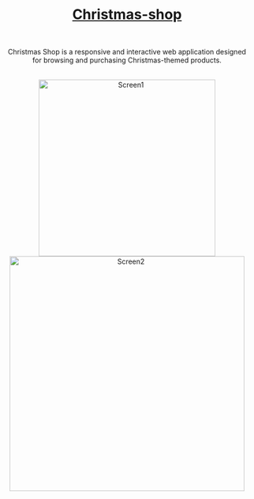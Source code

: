 <div align="center">
  <h1><a href="https://nasoviva.github.io/Christmas-shop/christmas-shop/pages/gifts/index.html">Christmas-shop</a></h1>
</div>
<br>
<p align="center">Christmas Shop is a responsive and interactive web application designed for browsing and purchasing Christmas-themed products.</p>
<br>
<div align="center">
<img width="358" alt="Screen1" src="https://github.com/user-attachments/assets/455afc11-fc1f-4b0b-ae66-9bbe22fe200b">
<img width="476" alt="Screen2" src="https://github.com/user-attachments/assets/fba3a9ca-4588-412d-b064-c3a99ddbbd0e">
</div>
